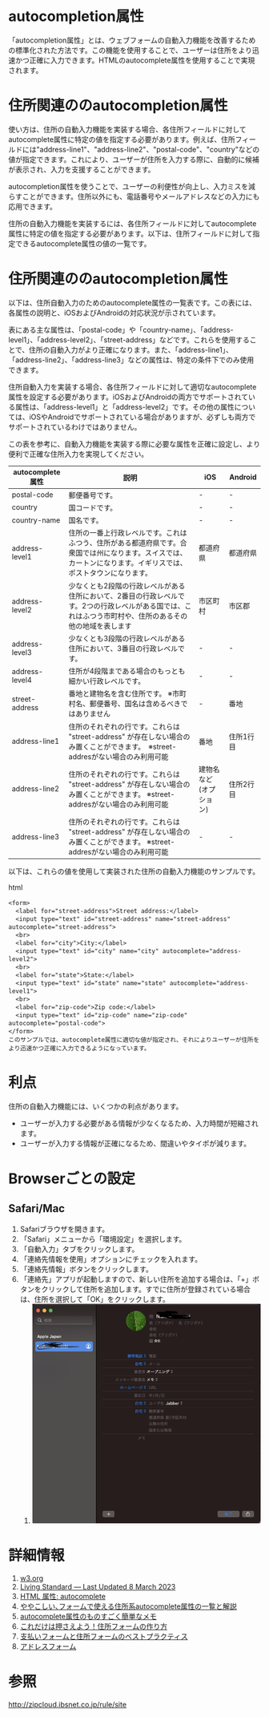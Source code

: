 # autocompletion属性
「autocompletion属性」とは、ウェブフォームの自動入力機能を改善するための標準化された方法です。この機能を使用することで、ユーザーは住所をより迅速かつ正確に入力できます。HTMLのautocomplete属性を使用することで実現されます。

# 住所関連ののautocompletion属性

使い方は、住所の自動入力機能を実装する場合、各住所フィールドに対してautocomplete属性に特定の値を指定する必要があります。例えば、住所フィールドには"address-line1"、"address-line2"、"postal-code"、"country"などの値が指定できます。これにより、ユーザーが住所を入力する際に、自動的に候補が表示され、入力を支援することができます。

autocompletion属性を使うことで、ユーザーの利便性が向上し、入力ミスを減らすことができます。住所以外にも、電話番号やメールアドレスなどの入力にも応用できます。


住所の自動入力機能を実装するには、各住所フィールドに対してautocomplete属性に特定の値を指定する必要があります。以下は、住所フィールドに対して指定できるautocomplete属性の値の一覧です。

# 住所関連ののautocompletion属性

以下は、住所自動入力のためのautocomplete属性の一覧表です。この表には、各属性の説明と、iOSおよびAndroidの対応状況が示されています。

表にある主な属性は、「postal-code」や「country-name」、「address-level1」、「address-level2」、「street-address」などです。これらを使用することで、住所の自動入力がより正確になります。また、「address-line1」、「address-line2」、「address-line3」などの属性は、特定の条件下でのみ使用できます。

住所自動入力を実装する場合、各住所フィールドに対して適切なautocomplete属性を設定する必要があります。iOSおよびAndroidの両方でサポートされている属性は、「address-level1」と「address-level2」です。その他の属性については、iOSやAndroidでサポートされている場合がありますが、必ずしも両方でサポートされているわけではありません。

この表を参考に、自動入力機能を実装する際に必要な属性を正確に設定し、より便利で正確な住所入力を実現してください。

|autocomplete属性	|説明	|iOS|Android|
|---|---|---|---|
|postal-code	|郵便番号です。|	-|-|
|country	|国コードです。	|-|-|
|country-name	|国名です。	|-|-|
|address-level1|住所の一番上行政レベルです。これはふつう、住所がある都道府県です。合衆国では州になります。スイスでは、カートンになります。イギリスでは、ポストタウンになります。|都道府県|都道府県|
|address-level2|少なくとも2段階の行政レベルがある住所において、2番目の行政レベルです。2つの行政レベルがある国では、これはふつう市町村や、住所のあるその他の地域を表します|市区町村|市区郡|
|address-level3|少なくとも3段階の行政レベルがある住所において、3番目の行政レベルです。|	-|-
|address-level4|住所が4段階まである場合のもっとも細かい行政レベルです。 |	-|-|
|street-address	|番地と建物名を含む住所です。 ※市町村名、郵便番号、国名は含めるべきではありません	|-|番地|
|address-line1|	住所のそれぞれの行です。これらは "street-address" が存在しない場合のみ置くことができます。　※street-addresがない場合のみ利用可能|番地|住所1行目|
|address-line2|	住所のそれぞれの行です。これらは "street-address" が存在しない場合のみ置くことができます。	※street-addresがない場合のみ利用可能|建物名など(オプション)|住所2行目|
|address-line3|	住所のそれぞれの行です。これらは "street-address" が存在しない場合のみ置くことができます。	※street-addresがない場合のみ利用可能|-|-|


以下は、これらの値を使用して実装された住所の自動入力機能のサンプルです。

html
```
<form>
  <label for="street-address">Street address:</label>
  <input type="text" id="street-address" name="street-address" autocomplete="street-address">
  <br>
  <label for="city">City:</label>
  <input type="text" id="city" name="city" autocomplete="address-level2">
  <br>
  <label for="state">State:</label>
  <input type="text" id="state" name="state" autocomplete="address-level1">
  <br>
  <label for="zip-code">Zip code:</label>
  <input type="text" id="zip-code" name="zip-code" autocomplete="postal-code">
</form>
このサンプルでは、autocomplete属性に適切な値が指定され、それによりユーザーが住所をより迅速かつ正確に入力できるようになっています。
```
# 利点
住所の自動入力機能には、いくつかの利点があります。

- ユーザーが入力する必要がある情報が少なくなるため、入力時間が短縮されます。
- ユーザーが入力する情報が正確になるため、間違いやタイポが減ります。


# Browserごとの設定

## Safari/Mac

1. Safariブラウザを開きます。
1. 「Safari」メニューから「環境設定」を選択します。
1. 「自動入力」タブをクリックします。
1. 「連絡先情報を使用」オプションにチェックを入れます。
2. 「連絡先情報」ボタンをクリックします。
3. 「連絡先」アプリが起動しますので、新しい住所を追加する場合は、「+」ボタンをクリックして住所を追加します。すでに住所が登録されている場合は、住所を選択して「OK」をクリックします。
   1. ![safari](himage/../image/safari_autocomplete.png "サンプル")

# 詳細情報

1. [w3.org](https://www.w3.org/WAI/WCAG21/Techniques/html/H98)
2. [Living Standard — Last Updated 8 March 2023](https://html.spec.whatwg.org/multipage/form-control-infrastructure.html#autofill)
3. [HTML 属性: autocomplete](https://developer.mozilla.org/ja/docs/Web/HTML/Attributes/autocomplete)
4. [ややこしい､フォームで使える住所系autocomplete属性の一覧と解説](https://blog.kentokanai.net/autocomplete/)
5. [autocomplete属性のものすごく簡単なメモ](https://momdo.hatenablog.jp/entry/20230204/1675497918)
6. [これだけは押さえよう！住所フォームの作り方](https://blog.kenall.jp/entry/address-form-best-practice)
7. [支払いフォームと住所フォームのベストプラクティス](https://web.dev/payment-and-address-form-best-practices/)
8. [アドレスフォーム](https://web.dev/learn/forms/address/)


# 参照

http://zipcloud.ibsnet.co.jp/rule/site
